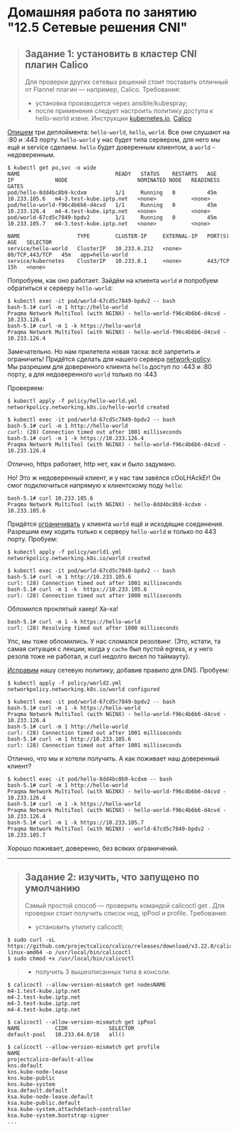 # Домашняя работа по занятию "12.5 Сетевые решения CNI"

>## Задание 1: установить в кластер CNI плагин Calico
>Для проверки других сетевых решений стоит поставить отличный от Flannel плагин — например, Calico. Требования: 
>* установка производится через ansible/kubespray;
>* после применения следует настроить политику доступа к hello-world извне. Инструкции [kubernetes.io](https://kubernetes.io/docs/concepts/services-networking/network-policies/), [Calico](https://docs.projectcalico.org/about/about-network-policy)

[Опишем](objects) три деплоймента: `hello-world`, `hello`, `world`. Все они слушают на :80 и :443 порту. 
`hello-world` у нас будет типа сервером, для него мы ещё и service сделаем. `hello` будет доверенным клиентом, а `world` - недоверенным.

```
$ kubectl get po,svc -o wide
NAME                              READY   STATUS    RESTARTS   AGE   IP             NODE                      NOMINATED NODE   READINESS GATES
pod/hello-8dd4bc8b9-kcdxm         1/1     Running   0          45m   10.233.105.6   m4-3.test-kube.iptp.net   <none>           <none>
pod/hello-world-f96c4b6b6-d4cvd   1/1     Running   0          45m   10.233.126.4   m4-4.test-kube.iptp.net   <none>           <none>
pod/world-67cd5c7849-bpdv2        1/1     Running   0          45m   10.233.105.7   m4-3.test-kube.iptp.net   <none>           <none>

NAME                  TYPE        CLUSTER-IP     EXTERNAL-IP   PORT(S)          AGE   SELECTOR
service/hello-world   ClusterIP   10.233.6.212   <none>        80/TCP,443/TCP   45m   app=hello-world
service/kubernetes    ClusterIP   10.233.0.1     <none>        443/TCP          15h   <none>
```

Попробуем, как оно работает. Зайдём на клиента `world` и попробуем обратиться к серверу `hello-world`:
```
$ kubectl exec -it pod/world-67cd5c7849-bpdv2 -- bash
bash-5.1# curl -m 1 http://hello-world
Praqma Network MultiTool (with NGINX) - hello-world-f96c4b6b6-d4cvd - 10.233.126.4
bash-5.1# curl -m 1 -k https://hello-world
Praqma Network MultiTool (with NGINX) - hello-world-f96c4b6b6-d4cvd - 10.233.126.4
```

Замечательно. Но нам прилетела новая таска: всё запретить и ограничить! Придётся cделать для нашего сервера [network-policy](policy/hello-world.yml).   
Мы разрешим для доверенного клиента `hello` доступ по :443 и :80 порту, а для недоверенного `world` только по :443

Проверяем:
```
$ kubectl apply -f policy/hello-world.yml 
networkpolicy.networking.k8s.io/hello-world created

$ kubectl exec -it pod/world-67cd5c7849-bpdv2 -- bash
bash-5.1# curl -m 1 http://hello-world
curl: (28) Connection timed out after 1001 milliseconds
bash-5.1# curl -m 1 -k https://10.233.126.4
Praqma Network MultiTool (with NGINX) - hello-world-f96c4b6b6-d4cvd - 10.233.126.4
```

Отлично, https работает, http нет, как и было задумано.

Но! Это ж недоверенный клиент, и у нас там завёлся cOoLHAckEr! Он смог подключиться напрямую к клиентскому поду `hello`:  
```
bash-5.1# curl 10.233.105.6
Praqma Network MultiTool (with NGINX) - hello-8dd4bc8b9-kcdxm - 10.233.105.6
```

Придётся [ограничивать](policy/world1.yml) у клиента `world` ещё и исходящие соединения. Разрешим ему ходить только к 
серверу `hello-world` и только по 443 порту. Пробуем:
```
$ kubectl apply -f policy/world1.yml 
networkpolicy.networking.k8s.io/world created

$ kubectl exec -it pod/world-67cd5c7849-bpdv2 -- bash
bash-5.1# curl -m 1 http://10.233.105.6
curl: (28) Connection timed out after 1001 milliseconds
bash-5.1# curl -m 1 -k  https://10.233.105.6
curl: (28) Connection timed out after 1000 milliseconds
```
Обломился проклятый хакер! Ха-ха!

```
bash-5.1# curl -m 1 -k https://hello-world
curl: (28) Resolving timed out after 1000 milliseconds
```
Упс, мы тоже обломились. У нас сломался резолвинг. (Это, кстати, та самая ситуация с лекции, когда у `cache` был 
пустой egress, и у него резолв тоже не работал, и curl недолго висел по таймауту).

[Исправим](policy/world2.yml) нашу сетевую политику, добавив правило для DNS. Пробуем:
```
$ kubectl apply -f policy/world2.yml 
networkpolicy.networking.k8s.io/world configured

$ kubectl exec -it pod/world-67cd5c7849-bpdv2 -- bash
bash-5.1# curl -m 1 -k https://hello-world
Praqma Network MultiTool (with NGINX) - hello-world-f96c4b6b6-d4cvd - 10.233.126.4
bash-5.1# curl -m 1 http://hello-world
curl: (28) Connection timed out after 1001 milliseconds
bash-5.1# curl -m 1 http://10.233.105.6
curl: (28) Connection timed out after 1001 milliseconds
```
Отлично, что мы и хотели получить. А как поживает наш доверенный клиент?
```
$ kubectl exec -it pod/hello-8dd4bc8b9-kcdxm -- bash
bash-5.1# curl -m 1 http://hello-world
Praqma Network MultiTool (with NGINX) - hello-world-f96c4b6b6-d4cvd - 10.233.126.4
bash-5.1# curl -m 1 -k https://hello-world
Praqma Network MultiTool (with NGINX) - hello-world-f96c4b6b6-d4cvd - 10.233.126.4
bash-5.1# curl -m 1 -k https://10.233.105.7
Praqma Network MultiTool (with NGINX) - world-67cd5c7849-bpdv2 - 10.233.105.7
```
Хорошо поживает, доверенно, без всяких ограничений.

---
>## Задание 2: изучить, что запущено по умолчанию
> Самый простой способ — проверить командой calicoctl get <type>. Для проверки стоит получить список нод, ipPool и profile.
Требования: 
>* установить утилиту calicoctl;

```
$ sudo curl -sL https://github.com/projectcalico/calico/releases/download/v3.22.0/calicoctl-linux-amd64 -o /usr/local/bin/calicoctl
$ sudo chmod +x /usr/local/bin/calicoctl
```

> * получить 3 вышеописанных типа в консоли.

```
$ calicoctl --allow-version-mismatch get nodesNAME                      
m4-1.test-kube.iptp.net   
m4-2.test-kube.iptp.net   
m4-3.test-kube.iptp.net   
m4-4.test-kube.iptp.net   

$ calicoctl --allow-version-mismatch get ipPool
NAME           CIDR             SELECTOR   
default-pool   10.233.64.0/18   all()      

$ calicoctl --allow-version-mismatch get profile
NAME                                                 
projectcalico-default-allow                          
kns.default                                          
kns.kube-node-lease                                  
kns.kube-public                                      
kns.kube-system                                      
ksa.default.default                                  
ksa.kube-node-lease.default                          
ksa.kube-public.default                              
ksa.kube-system.attachdetach-controller              
ksa.kube-system.bootstrap-signer                     
...
```